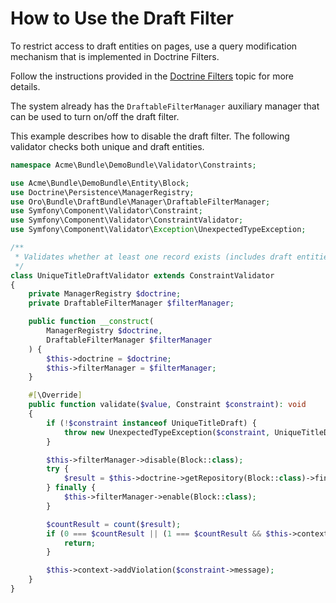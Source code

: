 <a id="draft-bundle-use-draft-filter"></a>

# How to Use the Draft Filter

To restrict access to draft entities on pages, use a query modification mechanism that is implemented in Doctrine Filters.

Follow the instructions provided in the <a href="https://www.doctrine-project.org/projects/doctrine-orm/en/2.7/reference/filters.html" target="_blank">Doctrine Filters</a> topic for more details.

The system already has the `DraftableFilterManager` auxiliary manager that can be used to turn on/off the draft filter.

This example describes how to disable the draft filter. The following validator checks both unique and draft entities.

```php
namespace Acme\Bundle\DemoBundle\Validator\Constraints;

use Acme\Bundle\DemoBundle\Entity\Block;
use Doctrine\Persistence\ManagerRegistry;
use Oro\Bundle\DraftBundle\Manager\DraftableFilterManager;
use Symfony\Component\Validator\Constraint;
use Symfony\Component\Validator\ConstraintValidator;
use Symfony\Component\Validator\Exception\UnexpectedTypeException;

/**
 * Validates whether at least one record exists (includes draft entities).
 */
class UniqueTitleDraftValidator extends ConstraintValidator
{
    private ManagerRegistry $doctrine;
    private DraftableFilterManager $filterManager;

    public function __construct(
        ManagerRegistry $doctrine,
        DraftableFilterManager $filterManager
    ) {
        $this->doctrine = $doctrine;
        $this->filterManager = $filterManager;
    }

    #[\Override]
    public function validate($value, Constraint $constraint): void
    {
        if (!$constraint instanceof UniqueTitleDraft) {
            throw new UnexpectedTypeException($constraint, UniqueTitleDraft::class);
        }

        $this->filterManager->disable(Block::class);
        try {
            $result = $this->doctrine->getRepository(Block::class)->findBy(['title' => $value]);
        } finally {
            $this->filterManager->enable(Block::class);
        }

        $countResult = count($result);
        if (0 === $countResult || (1 === $countResult && $this->context->getObject() === current($result))) {
            return;
        }

        $this->context->addViolation($constraint->message);
    }
}
```

<!-- Frontend -->

